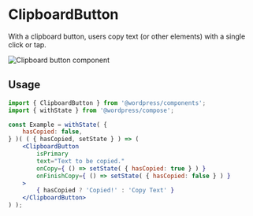 # ClipboardButton

With a clipboard button, users copy text (or other elements) with a single click or tap.

![Clipboard button component](https://wordpress.org/gutenberg/files/2019/07/clipboard-button-2-1.png)


## Usage

<!-- wp:docs/sandbox { "name": "clipboard-button" } -->
```jsx
import { ClipboardButton } from '@wordpress/components';
import { withState } from '@wordpress/compose';

const Example = withState( {
	hasCopied: false,
} )( ( { hasCopied, setState } ) => (
	<ClipboardButton
		isPrimary
		text="Text to be copied."
		onCopy={ () => setState( { hasCopied: true } ) }
		onFinishCopy={ () => setState( { hasCopied: false } ) }
	>
		{ hasCopied ? 'Copied!' : 'Copy Text' }
	</ClipboardButton>
) );
```
<!-- /wp:docs/sandbox -->